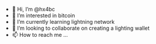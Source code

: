 - 👋 Hi, I’m @hx4bc
- 👀 I’m interested in bitcoin
- 🌱 I’m currently learning lightning network 
- 💞️ I’m looking to collaborate on creating a lighting wallet 
- 📫 How to reach me ...

<!---
hx4bc/hx4bc is a ✨ special ✨ repository because its `README.md` (this file) appears on your GitHub profile.
You can click the Preview link to take a look at your changes.
--->

